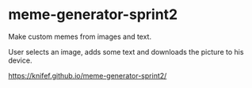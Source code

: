 # meme-generator-sprint2
Make custom memes from images and text.

User selects an image, adds some text and downloads the picture to his device.

https://knifef.github.io/meme-generator-sprint2/